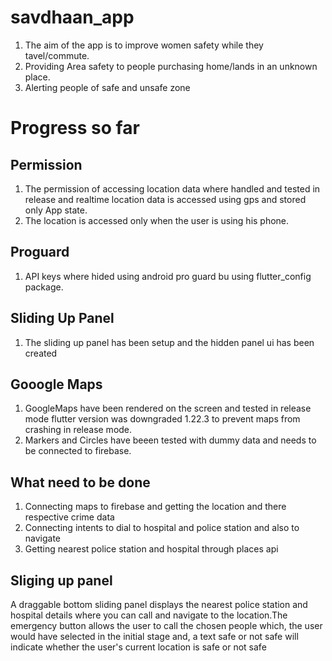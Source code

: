 # savdhaan_app

1. The aim of the app is to improve women safety while they tavel/commute.
2. Providing Area safety to people purchasing home/lands in an unknown place.
3. Alerting people of safe and unsafe zone

# Progress so far

## Permission
1. The permission of accessing location data where handled and tested in release and realtime location data is accessed using gps and stored only App state.
2. The location is accessed only when the user is using his phone.
## Proguard
1. API keys where hided using android pro guard bu using flutter_config package.

## Sliding Up Panel 
1. The sliding up panel has been setup and the hidden panel ui has been created

## Gooogle Maps
1. GoogleMaps have been rendered on the screen and tested in release mode flutter version was downgraded 1.22.3 to prevent maps from crashing in release mode.
2. Markers and Circles have beeen tested with dummy data and needs to be connected to firebase.

## What need to be done
1. Connecting maps to firebase and getting the location and there respective crime data
2. Connecting intents to dial to hospital and police station and also to navigate
3. Getting nearest police station and hospital through places api

## Sliging up panel
A draggable bottom sliding panel displays the nearest police station and hospital details where you can call and navigate to the location.The emergency button allows the user to call the chosen people which, the user would have selected in the initial stage and, a text safe or not safe will indicate whether the user's current location is safe or not safe

